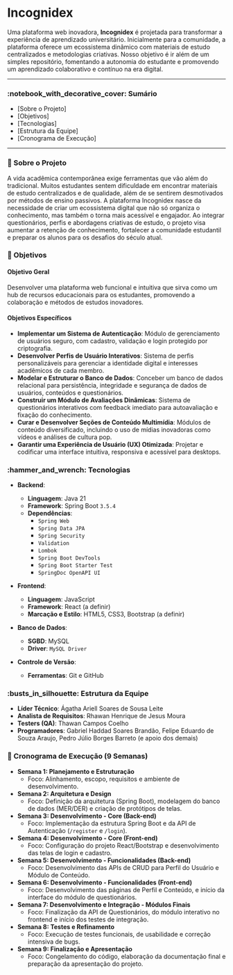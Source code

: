 # Incognidex

Uma plataforma web inovadora, **Incognidex** é projetada para transformar a experiência de aprendizado universitário. Inicialmente para a comunidade, a plataforma oferece um ecossistema dinâmico com materiais de estudo centralizados e metodologias criativas. Nosso objetivo é ir além de um simples repositório, fomentando a autonomia do estudante e promovendo um aprendizado colaborativo e contínuo na era digital.

-----

### :notebook\_with\_decorative\_cover: Sumário

  - [Sobre o Projeto]
  - [Objetivos]
  - [Tecnologias]
  - [Estrutura da Equipe]
  - [Cronograma de Execução]

-----

### :rocket: Sobre o Projeto

A vida acadêmica contemporânea exige ferramentas que vão além do tradicional. Muitos estudantes sentem dificuldade em encontrar materiais de estudo centralizados e de qualidade, além de se sentirem desmotivados por métodos de ensino passivos. A plataforma Incognidex nasce da necessidade de criar um ecossistema digital que não só organiza o conhecimento, mas também o torna mais acessível e engajador. Ao integrar questionários, perfis e abordagens criativas de estudo, o projeto visa aumentar a retenção de conhecimento, fortalecer a comunidade estudantil e preparar os alunos para os desafios do século atual.

### :dart: Objetivos

#### Objetivo Geral

Desenvolver uma plataforma web funcional e intuitiva que sirva como um hub de recursos educacionais para os estudantes, promovendo a colaboração e métodos de estudos inovadores.

#### Objetivos Específicos

  - **Implementar um Sistema de Autenticação**: Módulo de gerenciamento de usuários seguro, com cadastro, validação e login protegido por criptografia.
  - **Desenvolver Perfis de Usuário Interativos**: Sistema de perfis personalizáveis para gerenciar a identidade digital e interesses acadêmicos de cada membro.
  - **Modelar e Estruturar o Banco de Dados**: Conceber um banco de dados relacional para persistência, integridade e segurança de dados de usuários, conteúdos e questionários.
  - **Construir um Módulo de Avaliações Dinâmicas**: Sistema de questionários interativos com feedback imediato para autoavaliação e fixação do conhecimento.
  - **Curar e Desenvolver Seções de Conteúdo Multimídia**: Módulos de conteúdo diversificado, incluindo o uso de mídias inovadoras como vídeos e análises de cultura pop.
  - **Garantir uma Experiência de Usuário (UX) Otimizada**: Projetar e codificar uma interface intuitiva, responsiva e acessível para desktops.

### :hammer\_and\_wrench: Tecnologias

  - **Backend**:

      - **Linguagem**: Java 21
      - **Framework**: Spring Boot `3.5.4`
      - **Dependências**:
          - `Spring Web`
          - `Spring Data JPA`
          - `Spring Security`
          - `Validation`
          - `Lombok`
          - `Spring Boot DevTools`
          - `Spring Boot Starter Test`
          - `SpringDoc OpenAPI UI`

  - **Frontend**:

      - **Linguagem**: JavaScript
      - **Framework**: React (a definir)
      - **Marcação e Estilo**: HTML5, CSS3, Bootstrap (a definir)

  - **Banco de Dados**:

      - **SGBD**: MySQL
      - **Driver**: `MySQL Driver`

  - **Controle de Versão**:

      - **Ferramentas**: Git e GitHub

### :busts\_in\_silhouette: Estrutura da Equipe

  - **Líder Técnico**: Ágatha Ariell Soares de Sousa Leite
  - **Analista de Requisitos**: Rhawan Henrique de Jesus Moura
  - **Testers (QA)**: Thawan Campos Coelho
  - **Programadores**: Gabriel Haddad Soares Brandão, Felipe Eduardo de Souza Araujo, Pedro Júlio Borges Barreto (e apoio dos demais)

### :calendar: Cronograma de Execução (9 Semanas)

  - **Semana 1: Planejamento e Estruturação**
      - Foco: Alinhamento, escopo, requisitos e ambiente de desenvolvimento.
  - **Semana 2: Arquitetura e Design**
      - Foco: Definição da arquitetura (Spring Boot), modelagem do banco de dados (MER/DER) e criação de protótipos de telas.
  - **Semana 3: Desenvolvimento - Core (Back-end)**
      - Foco: Implementação da estrutura Spring Boot e da API de Autenticação (`/register` e `/login`).
  - **Semana 4: Desenvolvimento - Core (Front-end)**
      - Foco: Configuração do projeto React/Bootstrap e desenvolvimento das telas de login e cadastro.
  - **Semana 5: Desenvolvimento - Funcionalidades (Back-end)**
      - Foco: Desenvolvimento das APIs de CRUD para Perfil do Usuário e Módulo de Conteúdo.
  - **Semana 6: Desenvolvimento - Funcionalidades (Front-end)**
      - Foco: Desenvolvimento das páginas de Perfil e Conteúdo, e início da interface do módulo de questionários.
  - **Semana 7: Desenvolvimento e Integração - Módulos Finais**
      - Foco: Finalização da API de Questionários, do módulo interativo no frontend e início dos testes de integração.
  - **Semana 8: Testes e Refinamento**
      - Foco: Execução de testes funcionais, de usabilidade e correção intensiva de bugs.
  - **Semana 9: Finalização e Apresentação**
      - Foco: Congelamento do código, elaboração da documentação final e preparação da apresentação do projeto.
